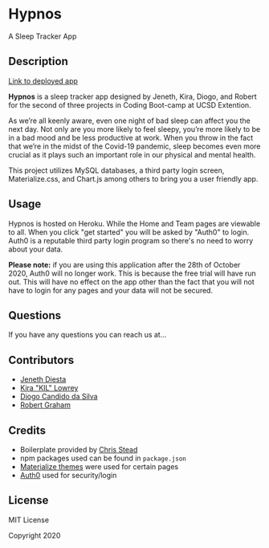 # Hypnos
A Sleep Tracker App



## Description

[Link to deployed app](https://project-hypnos.herokuapp.com/)

**Hypnos** is a sleep tracker app designed by Jeneth, Kira, Diogo, and Robert for the second of three projects in Coding Boot-camp at UCSD Extention. 

As we’re all keenly aware, even one night of bad sleep can affect you the next day. Not only are you more likely to feel sleepy, you’re more likely to be in a bad mood and be less productive at work.  When you throw in the fact that we’re in the midst of the Covid-19 pandemic, sleep becomes even more crucial as it plays such an important role in our physical and mental health.

This project utilizes MySQL databases, a third party login screen, Materialize.css, and Chart.js among others to bring you a user friendly app.

## Usage

Hypnos is hosted on Heroku. While the Home and Team pages are viewable to all. When you click "get started" you will be asked by "Auth0" to login. Auth0 is a reputable third party login program so there's no need to worry about your data.

**Please note:** if you are using this application after the 28th of October 2020, Auth0 will no longer work. This is because the free trial will have run out. This will have no effect on the app other than the fact that you will not have to login for any pages and your data will not be secured.

## Questions

If you have any questions you can reach us at...

## Contributors

 * [Jeneth Diesta](https://github.com/jen6one9)
 * [Kira "KIL" Lowrey](https://github.com/KILowrey)
 * [Diogo Candido da Silva](https://github.com/diogocandidos)
 * [Robert Graham](https://github.com/Robmgraham)

## Credits

 * Boilerplate provided by [Chris Stead](https://github.com/cmstead)
 * npm packages used can be found in `package.json`
 * [Materialize themes](https://materializecss.com/themes.html) were used for certain pages
 * [Auth0](https://auth0.com/docs/quickstart/webapp/nodejs) used for security/login

## License

MIT License

Copyright 2020